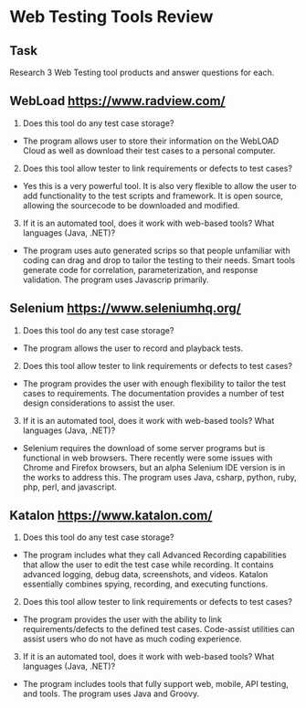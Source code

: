 # Web Testing Tools Review

## Task

Research 3 Web Testing tool products and answer questions for each.

## WebLoad https://www.radview.com/

1) Does this tool do any test case storage?
* The program allows user to store their information on the WebLOAD Cloud as well as download their test cases to a personal computer.

2) Does this tool allow tester to link requirements or defects to test cases?
* Yes this is a very powerful tool. It is also very flexible to allow the user to add functionality to the test scripts and framework. It is open source, allowing the sourcecode to be downloaded and modified. 

3) If it is an automated tool, does it work with web-based tools? What languages (Java, .NET)? 
* The program uses auto generated scrips so that people unfamiliar with coding can drag and drop to tailor the testing to their needs. Smart tools generate code for correlation, parameterization, and response validation.  The program uses Javascrip primarily. 

## Selenium https://www.seleniumhq.org/

1) Does this tool do any test case storage?
* The program allows the user to record and playback tests.

2) Does this tool allow tester to link requirements or defects to test cases?
* The program provides the user with enough flexibility to tailor the test cases to requirements. The documentation provides a number of test design considerations to assist the user.

3) If it is an automated tool, does it work with web-based tools? What languages (Java, .NET)? 
* Selenium requires the download of some server programs but is functional in web browsers. There recently were some issues with Chrome and Firefox browsers, but an alpha Selenium IDE version is in the works to address this. The program uses Java, csharp, python, ruby, php, perl, and javascript. 

## Katalon https://www.katalon.com/

1) Does this tool do any test case storage?
* The program includes what they call Advanced Recording capabilities that allow the user to edit the test case while recording. It contains advanced logging, debug data, screenshots, and videos. Katalon essentially combines spying, recording, and executing functions.

2) Does this tool allow tester to link requirements or defects to test cases?
* The program provides the user with the ability to link requirements/defects to the defined test cases. Code-assist utilities can assist users who do not have as much coding experience.

3) If it is an automated tool, does it work with web-based tools? What languages (Java, .NET)? 
* The program includes tools that fully support web, mobile, API testing, and tools. The program uses Java and Groovy.
